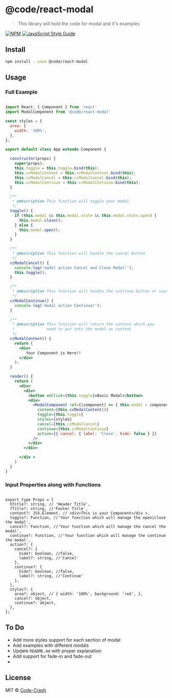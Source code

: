 # @code/react-modal

> This library will hold the code for modal and it&#x27;s examples 

[![NPM](https://img.shields.io/npm/v/@code/react-modal.svg)](https://www.npmjs.com/package/@code/react-modal) [![JavaScript Style Guide](https://img.shields.io/badge/code_style-standard-brightgreen.svg)](https://standardjs.com)

## Install

```bash
npm install --save @code/react-modal
```

## Usage

### Full Example

```jsx

import React, { Component } from 'react'
import ModalComponent from '@code/react-modal'

const styles = {
  area: {
    width: '100%',
  },
};

export default class App extends Component {

  constructor(props) {
    super(props);
    this.toggle = this.toggle.bind(this);
    this.ccModalContent = this.ccModalContent.bind(this);
    this.ccModalCancel = this.ccModalCancel.bind(this);
    this.ccModalContinue = this.ccModalContinue.bind(this);
  }

  /**
   * @description This function will toggle your modal.
   */
  toggle() {
    if (this.modal && this.modal.state && this.modal.state.open) {
      this.modal.close();
    } else {
      this.modal.open();
    }
  }

  /**
   * @description This function will handle the cancel button
   */
  ccModalCancel() {
    console.log('modal action Cancel and Close Modal!');
    this.toggle();
  }

  /**
   * @description This function will handle the continue button or save button
   */
  ccModalContinue() {
    console.log('modal action Continue!');
  }

  /**
   * @description This function will return the content which you
   *              need to put into the modal as content
   */
  ccModalContent() {
    return (
      <div>
         Your Component is Here!!
      </div>
    );
  }

  render() {
    return (
      <div>
        <div>
          <button onClick={this.toggle}>Basic Modal</button>
          <div>
            <ModalComponent ref={(component) => { this.modal = component; }}
              content={this.ccModalContent()}
              toggle={this.toggle}
              styles={styles}
              cancel={this.ccModalCancel}
              continue={this.ccModalContinue}
              action={{ cancel: { label: 'Close', hide: false } }}
            />
          </div>
        </div>

      </div >
    )
  }
}
```

### Input Properties along with Functions

```tsx

export type Props = {
  hTitle?: string, // 'Header Title',
  fTitle?: string, //'Footer Title',
  content?: JSX.Element, // <div>This is your Component</div >,
  toggle?: Function, //'Your function which will manage the open|close the modal',
  cancel?: Function, //'Your function which will manage the cancel the modal',
  continue?: Function, //'Your function which will manage the continue the modal',
  action?: {
    cancel?: {
      hide?: boolean, //false,
      label?: string, //'Cancel'
    },
    continue?: {
      hide?: boolean, //false,
      label?: string, //'Continue'
    },
  },
  styles?: {
    area?: object, // { width: '100%', background: 'red', },
    cancel?: object,
    continue?: object,
  },
};

```

## To Do

* Add more styles support for each section of modal
* Add examples with different modals
* Update ```README.md``` with proper explanation
* Add support for fade-in and fade-out
* 


## License

MIT © [Code-Crash](https://github.com/Code-Crash)
